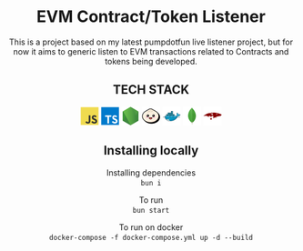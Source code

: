 <div align="center">

# EVM Contract/Token Listener
This is a project based on my latest pumpdotfun live listener project, but for now it aims to generic listen to EVM transactions related to Contracts and tokens being developed.

## TECH STACK

<img  width="32" src="https://raw.githubusercontent.com/devicons/devicon/master/icons/javascript/javascript-original.svg" alt="Javascript">
<img  width="32" src="https://raw.githubusercontent.com/devicons/devicon/master/icons/typescript/typescript-original.svg" alt="Typescript">
<img width="32" src="https://raw.githubusercontent.com/devicons/devicon/master/icons/nodejs/nodejs-original.svg" alt="NodeJS">
<img width="32" src="https://raw.githubusercontent.com/devicons/devicon/master/icons/bun/bun-original.svg" alt="bun">
<img width="32" src="https://raw.githubusercontent.com/devicons/devicon/master/icons/docker/docker-original.svg" alt="Docker">
<img width="32" src="https://raw.githubusercontent.com/devicons/devicon/master/icons/mongodb/mongodb-original.svg" alt="MongoDB">
<img width="32" src="https://raw.githubusercontent.com/devicons/devicon/master/icons/mongoose/mongoose-original.svg" alt="mongoose">

## Installing locally

Installing dependencies  
`bun i`

To run  
`bun start`

To run on docker  
`docker-compose -f docker-compose.yml up -d --build`

